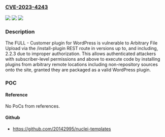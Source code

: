 ### [CVE-2023-4243](https://cve.mitre.org/cgi-bin/cvename.cgi?name=CVE-2023-4243)
![](https://img.shields.io/static/v1?label=Product&message=FULL%20%E2%80%93%20Customer&color=blue)
![](https://img.shields.io/static/v1?label=Version&message=*%3C%3D%202.2.3%20&color=brighgreen)
![](https://img.shields.io/static/v1?label=Vulnerability&message=CWE-285%20Improper%20Authorization&color=brighgreen)

### Description

The FULL - Customer plugin for WordPress is vulnerable to Arbitrary File Upload via the /install-plugin REST route in versions up to, and including, 2.2.3 due to improper authorization. This allows authenticated attackers with subscriber-level permissions and above to execute code by installing plugins from arbitrary remote locations including non-repository sources onto the site, granted they are packaged as a valid WordPress plugin.

### POC

#### Reference
No PoCs from references.

#### Github
- https://github.com/20142995/nuclei-templates

